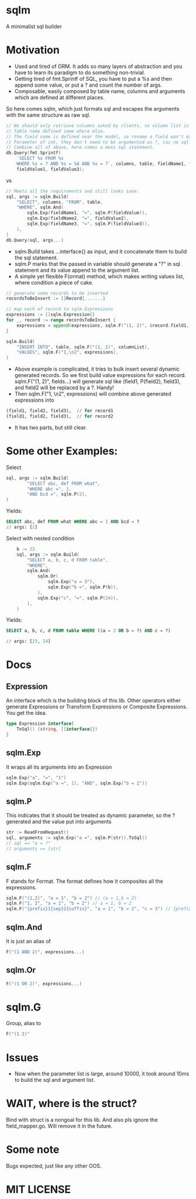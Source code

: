 # sqlm
A minimalist sql builder

# Motivation

* Used and tired of ORM. It adds so many layers of abstraction and you have to learn its paradigm to do something non-trivial.
* Getting tired of fmt.Sprintf of SQL, you have to put a %s and then append some value, or put a ? and count the number of args.
* Composable, easily composed by table name, columns and arguments which are defined at different places. 

So here comes sqlm, which just formats sql and escapes the arguments with the same structure as raw sql.

```Go
// We should only retrieve columns asked by clients, so column list is passed in
// Table name defined some where else.
// The field name is defined near the model, so rename a field won't miss a single statement.
// Parameter of int, they don't need to be argumented as ?, caz no sql injection possible for int.
// Combine all of above, here comes a mess sql statement.
db.Query(fmt.Sprintf(
	`SELECT %s FROM %s 
 	WHERE %s = ? AND %s = %d AND %s = ?`, columns, table, fieldName1, fieldName2, fieldValue2, fieldName3), 
 	fieldValue1, fieldValue3);
```
vs
```Go
// Meets all the requirements and still looks sane.
sql, args := sqlm.Build(
	"SELECT", columns, "FROM", table,
	"WHERE", sqlm.And(
		sqlm.Exp(fieldName1, "=", sqlm.P(fieldValue)),
		sqlm.Exp(fieldName2, "=", fieldValue2),
		sqlm.Exp(fieldName3, "=", sqlm.P(fieldValue3)),
	),
)
db.Query(sql, args...)
```
- sqlm.Build takes ...interface{} as input, and it concatenate them to build the sql statement.
- sqlm.P marks that the passed in variable should generate a "?" in sql statement and its value append to the argument list.
- A simple yet flexible F(ormat) method, which makes writing values list, where condition a piece of cake.

```Go
// generate some records to be inserted
recordsToBeInsert := []Record{.......}

// map each of record to sqlm.Expressions
expressions := []sqlm.Expression{} 
for _, record := range recordsToBeInsert {
    expressions = append(expressions, sqlm.F("(1, 2)", &record.field1, sqlm.P(&record.field2), &record.field3)) // (field1Value, field2Value, field3Value)
}

sqlm.Build(
	"INSERT INTO", table, sqlm.F("(1, 2)", columnList),
	"VALUES", sqlm.F("1,\n2", expressions),
)
```
- Above example is complicated, it tries to bulk insert several dynamic generated records. So we first build value expressions for each record. sqlm.F("(1, 2)", fields...) will generate sql like (field1, P(field2), field3), and field2 will be replaced by a ?. Handy!
- Then sqlm.F("1, \n2", expressions) will combine above generated expressions into 
```sql
(field1, field2, field3),  // for record1
(field1, field2, field3),  // for record2
```
- It has two parts, but still clear.

# Some other Examples:
Select

```Go
sql, args := sqlm.Build(
		"SELECT abc, def FROM what",
		"WHERE abc =", 1,
		"AND bcd =", sqlm.P(2),
)
```
Yields:
```SQL
SELECT abc, def FROM what WHERE abc = 1 AND bcd = ?
// args: [2]
```

Select with nested condition
```Go
	b := 23
	sql, args := sqlm.Build(
		"SELECT a, b, c, d FROM table",
		"WHERE",
		sqlm.And(
			sqlm.Or(
				sqlm.Exp("a = 3"),
				sqlm.Exp("b =", sqlm.P(b)),
			),
			sqlm.Exp("c", "=", sqlm.P(24)),
		),
	)
```
Yields:
```SQL
SELECT a, b, c, d FROM table WHERE ((a = 3 OR b = ?) AND c = ?)

// args: [23, 24]
```

# Docs
## Expression
An interface which is the building block of this lib. Other operators either generate Expressions or Transform Expressions or Composite Expressions. 
You get the idea.
```Go
type Expression interface{
    ToSql() (string, []interface{})
}
```

## sqlm.Exp
It wraps all its arguments into an Expression
```Go
sqlm.Exp("a", "=", "1")
sqlm.Exp(sqlm.Exp("a =", 1), "AND", sqlm.Exp("b = 2"))
```
## sqlm.P
This indicates that it should be treated as dynamic parameter, so the ? generated and the value put into arguments
```Go
str := ReadFromRequest()
sql, arguments := sqlm.Exp("a =", sqlm.P(str)).ToSql()
// sql == "a = ?"
// arguments == [str]
```

## sqlm.F
F stands for Format. The format defines how it composites all the expressions.

```Go
sqlm.F("(1,2)", "a = 1", "b = 2") // (a = 1,b = 2)
sqlm.F("1, 2", "a = 1", "b = 2") // a = 1, b = 2
sqlm.F("{prefix}1{sep}2{suffix}", "a = 1", "b = 2", "c = 3") // {prefix}a = 1{sep}b = 2{sep}c = 3{suffix}
```

## sqlm.And
It is just an alias of
```Go
F("(1 AND 2)", expressions...)
```

## sqlm.Or
```Go
F("(1 OR 2)", expressions...)
```

# sqlm.G
Group, alias to
```Go
F("(1 2)"
```

# Issues
* Now when the parameter list is large, around 10000, it took around 10ms to build the sql and argument list. 

# WAIT, where is the struct?
Bind with struct is a nongoal for this lib. And also pls ignore the field_mapper.go. Will remove it in the future.

# Some note
Bugs expected, just like any other OOS.

# MIT LICENSE
